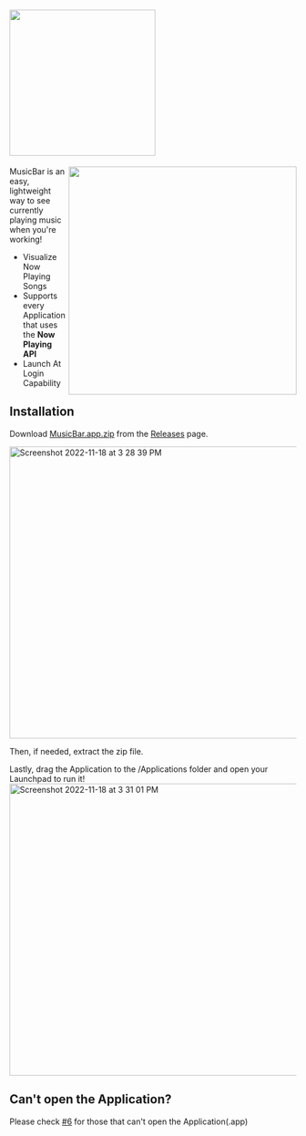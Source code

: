 # <img src="https://user-images.githubusercontent.com/35761701/204182243-6ad37686-e613-4280-ba83-7ec10bd25968.png" width="256" />
<img align="right" src="https://user-images.githubusercontent.com/35761701/204183771-ee8c8094-3977-4aaa-9e4a-011624c6abd7.png" width="400" />

MusicBar is an easy, lightweight way to see currently playing music when you're working!

* Visualize Now Playing Songs
* Supports every Application that uses the **Now Playing API**
* Launch At Login Capability

## Installation
Download [MusicBar.app.zip](https://github.com/Kentakoong/MusicBar/releases/download/v0.1.1/MusicBar.app.zip) from the [Releases](https://github.com/Kentakoong/MusicBar/releases) page. 

<img width="512" alt="Screenshot 2022-11-18 at 3 28 39 PM" src="https://user-images.githubusercontent.com/35761701/202656533-3b1be2f7-14ec-44c2-9d52-cf9cb0165653.png">

Then, if needed, extract the zip file.

Lastly, drag the Application to the /Applications folder and open your Launchpad to run it!
<img width="512" alt="Screenshot 2022-11-18 at 3 31 01 PM" src="https://user-images.githubusercontent.com/35761701/202657110-3d0f44c2-77df-4526-b3ee-6816978d2e2a.png">

## Can't open the Application?

Please check [#6](https://github.com/Kentakoong/MusicBar/discussions/6) for those that can't open the Application(.app)
